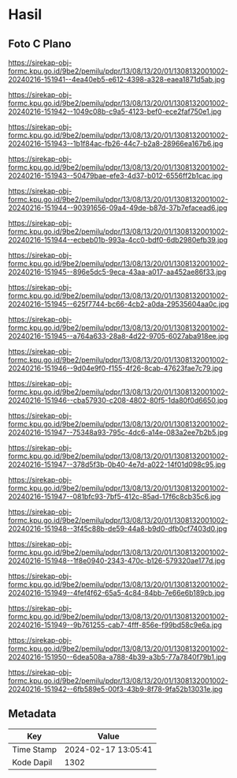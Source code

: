 # Hasil

## Foto C Plano

https://sirekap-obj-formc.kpu.go.id/9be2/pemilu/pdpr/13/08/13/20/01/1308132001002-20240216-151941--4ea40eb5-e612-4398-a328-eaea1871d5ab.jpg

https://sirekap-obj-formc.kpu.go.id/9be2/pemilu/pdpr/13/08/13/20/01/1308132001002-20240216-151942--1049c08b-c9a5-4123-bef0-ece2faf750e1.jpg

https://sirekap-obj-formc.kpu.go.id/9be2/pemilu/pdpr/13/08/13/20/01/1308132001002-20240216-151943--1b1f84ac-fb26-44c7-b2a8-28966ea167b6.jpg

https://sirekap-obj-formc.kpu.go.id/9be2/pemilu/pdpr/13/08/13/20/01/1308132001002-20240216-151943--50479bae-efe3-4d37-b012-6556ff2b1cac.jpg

https://sirekap-obj-formc.kpu.go.id/9be2/pemilu/pdpr/13/08/13/20/01/1308132001002-20240216-151944--90391656-09a4-49de-b87d-37b7efacead6.jpg

https://sirekap-obj-formc.kpu.go.id/9be2/pemilu/pdpr/13/08/13/20/01/1308132001002-20240216-151944--ecbeb01b-993a-4cc0-bdf0-6db2980efb39.jpg

https://sirekap-obj-formc.kpu.go.id/9be2/pemilu/pdpr/13/08/13/20/01/1308132001002-20240216-151945--896e5dc5-9eca-43aa-a017-aa452ae86f33.jpg

https://sirekap-obj-formc.kpu.go.id/9be2/pemilu/pdpr/13/08/13/20/01/1308132001002-20240216-151945--625f7744-bc66-4cb2-a0da-29535604aa0c.jpg

https://sirekap-obj-formc.kpu.go.id/9be2/pemilu/pdpr/13/08/13/20/01/1308132001002-20240216-151945--a764a633-28a8-4d22-9705-6027aba918ee.jpg

https://sirekap-obj-formc.kpu.go.id/9be2/pemilu/pdpr/13/08/13/20/01/1308132001002-20240216-151946--9d04e9f0-f155-4f26-8cab-47623fae7c79.jpg

https://sirekap-obj-formc.kpu.go.id/9be2/pemilu/pdpr/13/08/13/20/01/1308132001002-20240216-151946--cba57930-c208-4802-80f5-1da80f0d6650.jpg

https://sirekap-obj-formc.kpu.go.id/9be2/pemilu/pdpr/13/08/13/20/01/1308132001002-20240216-151947--75348a93-795c-4dc6-a14e-083a2ee7b2b5.jpg

https://sirekap-obj-formc.kpu.go.id/9be2/pemilu/pdpr/13/08/13/20/01/1308132001002-20240216-151947--378d5f3b-0b40-4e7d-a022-14f01d098c95.jpg

https://sirekap-obj-formc.kpu.go.id/9be2/pemilu/pdpr/13/08/13/20/01/1308132001002-20240216-151947--081bfc93-7bf5-412c-85ad-17f6c8cb35c6.jpg

https://sirekap-obj-formc.kpu.go.id/9be2/pemilu/pdpr/13/08/13/20/01/1308132001002-20240216-151948--3f45c88b-de59-44a8-b9d0-dfb0cf7403d0.jpg

https://sirekap-obj-formc.kpu.go.id/9be2/pemilu/pdpr/13/08/13/20/01/1308132001002-20240216-151948--1f8e0940-2343-470c-b126-579320ae177d.jpg

https://sirekap-obj-formc.kpu.go.id/9be2/pemilu/pdpr/13/08/13/20/01/1308132001002-20240216-151949--4fef4f62-65a5-4c84-84bb-7e66e6b189cb.jpg

https://sirekap-obj-formc.kpu.go.id/9be2/pemilu/pdpr/13/08/13/20/01/1308132001002-20240216-151949--9b761255-cab7-4fff-856e-f99bd58c9e6a.jpg

https://sirekap-obj-formc.kpu.go.id/9be2/pemilu/pdpr/13/08/13/20/01/1308132001002-20240216-151950--6dea508a-a788-4b39-a3b5-77a7840f79b1.jpg

https://sirekap-obj-formc.kpu.go.id/9be2/pemilu/pdpr/13/08/13/20/01/1308132001002-20240216-151942--6fb589e5-00f3-43b9-8f78-9fa52b13031e.jpg


## Metadata

| Key        | Value               |
| ---------- | ------------------- |
| Time Stamp | 2024-02-17 13:05:41 |
| Kode Dapil | 1302                |



